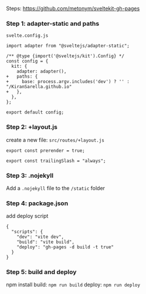 
Steps:
https://github.com/metonym/sveltekit-gh-pages
### Step 1: adapter-static and paths
`svelte.config.js`
```
import adapter from "@sveltejs/adapter-static";

/** @type {import('@sveltejs/kit').Config} */
const config = {
  kit: {
    adapter: adapter(),
+   paths: {
+     base: process.argv.includes('dev') ? '' : "/KiranSarella.github.io"
+   },
  },
};

export default config;
```

### Step 2: +layout.js
create a new file: `src/routes/+layout.js`
```
export const prerender = true;

export const trailingSlash = "always";
```

### Step 3: .nojekyll
Add a `.nojekyll` file to the `/static` folder

### Step 4: package.json
add deploy script
```
{
  "scripts": {
    "dev": "vite dev",
    "build": "vite build",
    "deploy": "gh-pages -d build -t true"
  }
}
```
### Step 5: build and deploy
npm install
build: `npm run build`
deploy: `npm run deploy`

